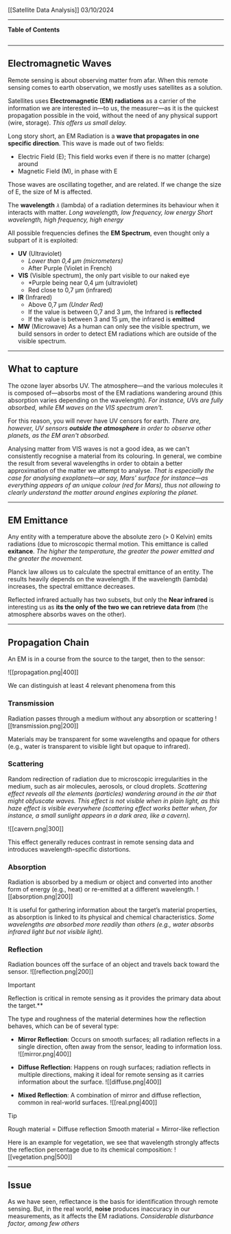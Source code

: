 [[Satellite Data Analysis]]
03/10/2024
****
**Table of Contents**
```table-of-contents
```

****
## Electromagnetic Waves

Remote sensing is about observing matter from afar. When this remote sensing comes to earth observation, we mostly uses satellites as a solution.

Satellites uses **Electromagnetic (EM) radiations** as a carrier of the information we are interested in—to us, the measurer—as it is the quickest propagation possible in the void, without the need of any physical support (wire, storage).
	*This offers us small delay.*

Long story short, an EM Radiation is a **wave that propagates in one specific direction**. This wave is made out of two fields:
- Electric Field (E); This field works even if there is no matter (charge) around
- Magnetic Field (M), in phase with E

Those waves are oscillating together, and are related. If we change the size of E, the size of M is affected.


The **wavelength** `𝜆` (lambda) of a radiation determines its behaviour when it interacts with matter.
	*Long wavelength, low frequency, low energy
	Short wavelength, high frequency, high energy*

All possible frequencies defines the **EM Spectrum**, even thought only a subpart of it is exploited:
- **UV** (Ultraviolet)
	- *Lower than 0,4 μm (micrometers)*
	- After Purple (Violet in French)
- **VIS** (Visible spectrum), the only part visible to our naked eye
	- *Purple being near 0,4 μm (ultraviolet)
	- Red close to 0,7 μm (infrared)
- **IR** (Infrared)
	- Above 0,7 μm *(Under Red)*
	- If the value is between 0,7 and 3 μm, the Infrared is **reflected**
	- If the value is between 3 and 15 μm, the infrared is **emitted** 
- **MW** (Microwave)
As a human can only see the visible spectrum, we build sensors in order to detect EM radiations which are outside of the visible spectrum. 


****
## What to capture

The ozone layer absorbs UV. The atmosphere—and the various molecules it is composed of—absorbs most of the EM radiations wandering around (this absorption varies depending on the wavelength).
	*For instance, UVs are fully absorbed, while EM waves on the VIS spectrum aren't.*

For this reason, you will never have UV censors for earth.
	*There are, however, UV sensors **outside the atmosphere** in order to observe other planets, as the EM aren't absorbed.*

Analysing matter from VIS waves is not a good idea, as we can't consistently recognise a material from its colouring. In general, we combine the result from several wavelengths in order to obtain a better approximation of the matter we attempt to analyse.
	*That is especially the case for analysing exoplanets—or say, Mars' surface for instance—as everything appears of an unique colour (red for Mars), thus not allowing to clearly understand the matter around engines exploring the planet.*


****
## EM Emittance

Any entity with a temperature above the absolute zero (> 0 Kelvin) emits radiations (due to microscopic thermal motion. This emittance is called **exitance**.
	*The higher the temperature, the greater the power emitted and the greater the movement.*

Planck law allows us to calculate the spectral emittance of an entity.
	The results heavily depends on the wavelength. If the wavelength (lambda) increases, the spectral emittance decreases.

Reflected infrared actually has two subsets, but only the **Near infrared** is interesting us as **its the only of the two we can retrieve data from** (the atmosphere absorbs waves on the other).


****
## Propagation Chain

An EM is in a course from the source to the target, then to the sensor:

![[propagation.png|400]]

We can distinguish at least 4 relevant phenomena from this

### Transmission

Radiation passes through a medium without any absorption or scattering
![[transmission.png|200]]

Materials may be transparent for some wavelengths and opaque for others (e.g., water is transparent to visible light but opaque to infrared).

### Scattering

Random redirection of radiation due to microscopic irregularities in the medium, such as air molecules, aerosols, or cloud droplets.
	*Scattering effect reveals all the elements (particles) wandering around in the air that might obfuscate waves. This effect is not visible when in plain light, as this haze effect is visible everywhere (scattering effect works better when, for instance, a small sunlight appears in a dark area, like a cavern).*

![[cavern.png|300]]

This effect generally reduces contrast in remote sensing data and introduces wavelength-specific distortions.

### Absorption

Radiation is absorbed by a medium or object and converted into another form of energy (e.g., heat) or re-emitted at a different wavelength.
![[absorption.png|200]]

It is useful for gathering information about the target’s material properties, as absorption is linked to its physical and chemical characteristics.
	*Some wavelengths are absorbed more readily than others (e.g., water absorbs infrared light but not visible light).*


### Reflection

Radiation bounces off the surface of an object and travels back toward the sensor.
![[reflection.png|200]]

> [!important]
> Reflection is critical in remote sensing as it provides the primary data about the target.**

The type and roughness of the material determines how the reflection behaves, which can be of several type:
- **Mirror Reflection**: Occurs on smooth surfaces; all radiation reflects in a single direction, often away from the sensor, leading to information loss.
![[mirror.png|400]]

- **Diffuse Reflection**: Happens on rough surfaces; radiation reflects in multiple directions, making it ideal for remote sensing as it carries information about the surface.
![[diffuse.png|400]]

- **Mixed Reflection**: A combination of mirror and diffuse reflection, common in real-world surfaces.
![[real.png|400]]

> [!tip]
> Rough material = Diffuse reflection
> Smooth material = Mirror-like reflection


Here is an example for vegetation, we see that wavelength strongly affects the reflection percentage due to its chemical composition:
![[vegetation.png|500]]


****
## Issue

As we have seen, reflectance is the basis for identification through remote sensing.
But, in the real world, **noise** produces inaccuracy in our measurements, as it affects the EM radiations.
	*Considerable disturbance factor, among few others*
